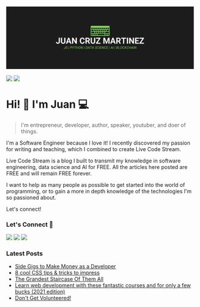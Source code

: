 !["Juan Cruz Martinez: Founder & Author of Live Code Stream"](https://raw.githubusercontent.com/bajcmartinez/bajcmartinez/master/images/banner.jpg)

[![](https://komarev.com/ghpvc/?username=bajcmartinez&color=blue&label=Profile%20Views)](https://github.com/bajcmartinez)
[![](https://img.shields.io/github/followers/bajcmartinez?label=GitHub%20Followers)](https://github.com/bajcmartinez)

# Hi! 👋 I'm Juan 💻

> I'm entrepreneur, developer, author, speaker, youtuber, and doer of things.

I'm a Software Engineer because I love it! I recently discovered my passion for writing and teaching, which I combined to create Live Code Stream.

Live Code Stream is a blog I built to transmit my knowledge in software engineering, data science and AI for FREE. All the articles here posted are FREE and will remain FREE forever.

I want to help as many people as possible to get started into the world of programming, or to gain a more in depth knowledge of the technologies I'm so passioned about.

Let's connect!

### Let's Connect 🔗

[![](https://img.shields.io/badge/linkedin-%230077B5.svg?&style=for-the-badge&logo=linkedin&logoColor=white0e76a8)](https://www.linkedin.com/in/bajcmartinez/)
[![](https://img.shields.io/badge/twitter-%230077B5.svg?&style=for-the-badge&logo=twitter&logoColor=white&color=00acee)](https://twitter.com/bajcmartinez)
[![](https://img.shields.io/badge/newsletter-%230077B5.svg?&style=for-the-badge&logo=instagram&logoColor=white&color=8a3ab9)](https://livecodestream.dev/subscribe/)

### Latest Posts
<!-- BLOG-POST-LIST:START -->
- [Side Gigs to Make Money as a Developer](https://livecodestream.dev/post/side-gigs-to-make-money-as-a-developer/)
- [8 cool CSS tips & tricks to impress](https://livecodestream.dev/post/8-cool-css-tips-tricks-to-impress/)
- [The Grandest Staircase Of Them All](https://livecodestream.dev/challenge/the-grandest-staircase-of-them-all/)
- [Learn web development with these fantastic courses and for only a few bucks (2021 edition)](https://livecodestream.dev/post/best-webdev-udemy-courses/)
- [Don't Get Volunteered!](https://livecodestream.dev/challenge/dont-get-volunteered/)
<!-- BLOG-POST-LIST:END -->

